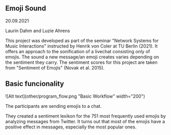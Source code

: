 ## Emoji Sound
20.09.2021

Laurin Dahm and Luzie Ahrens

This project was developed as part of the seminar "Network Systems for Music Interactions" instructed by Henrik von Coler at TU Berlin (2021). It offers an approach to the sonification of a livechat consisting only of emojis. The sound a new message/an emoji creates varies depending on the sentiment they carry. The sentiment scores for this project are taken from "Sentiment of Emojis" (Novak et al. 2015).
 
## Basic funcionality

![Alt text](other/program_flow.png "Basic Workflow" width="200")

The participants are sending emojis to a chat.

They created a sentiment lexikon for the 751 most frequently used emojis by analyzing messages from Twitter. 
It turns out that most of the emojis have a positive effect in messages, especially the most popular ones.



